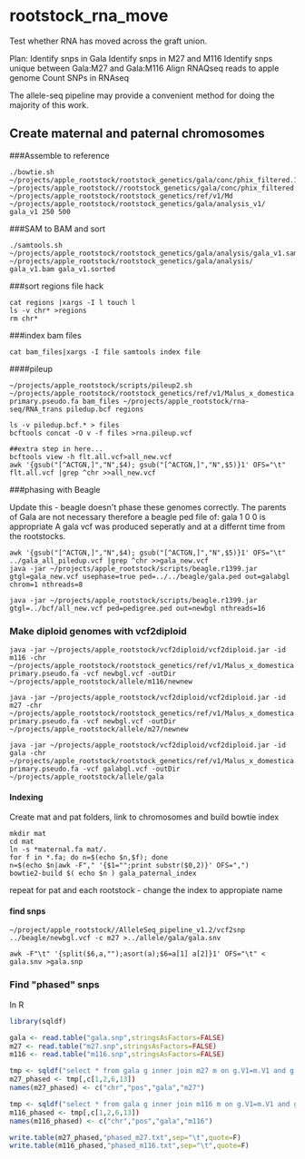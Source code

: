 # rootstock_rna_move

Test whether RNA has moved across the graft union.

Plan:
Identify snps in Gala
Identify snps in M27 and M116 
Identify snps unique between Gala:M27 and Gala:M116
Align RNAQseq reads to apple genome
Count SNPs in RNAseq 

The allele-seq pipeline may provide a convenient method for doing the majority of this work.

## Create maternal and paternal chromosomes 

###Assemble to reference
```shell
./bowtie.sh ~/projects/apple_rootstock/rootstock_genetics/gala/conc/phix_filtered.1  ~/projects/apple_rootstock//rootstock_genetics/gala/conc/phix_filtered.2 ~/projects/apple_rootstock/rootstock_genetics/ref/v1/Md ~/projects/apple_rootstock/rootstock_genetics/gala/analysis_v1/ gala_v1 250 500
```
###SAM to BAM and sort
```shell
./samtools.sh ~/projects/apple_rootstock/rootstock_genetics/gala/analysis/gala_v1.sam ~/projects/apple_rootstock/rootstock_genetics/gala/analysis/ gala_v1.bam gala_v1.sorted
```
###sort regions file hack
```shell
cat regions |xargs -I l touch l
ls -v chr* >regions
rm chr*
```
###index bam files
```shell
cat bam_files|xargs -I file samtools index file
```
####pileup
```shell
~/projects/apple_rootstock/scripts/pileup2.sh ~/projects/apple_rootstock/rootstock_genetics/ref/v1/Malus_x_domestica.v1.0-primary.pseudo.fa bam_files ~/projects/apple_rootstock/rna-seq/RNA_trans piledup.bcf regions

ls -v piledup.bcf.* > files
bcftools concat -O v -f files >rna.pileup.vcf

##extra step in here...
bcftools view -h flt.all.vcf>all_new.vcf
awk '{gsub("[^ACTGN,]","N",$4); gsub("[^ACTGN,]","N",$5)}1' OFS="\t" flt.all.vcf |grep ^chr >>all_new.vcf

```

###phasing with Beagle

Update this - beagle doesn't phase these genomes correctly.
The parents of Gala are not necessary therefore a beagle ped file of:
gala 1 0 0 
is appropriate
A gala vcf was produced seperatly and at a differnt time from the rootstocks.
```shell
awk '{gsub("[^ACTGN,]","N",$4); gsub("[^ACTGN,]","N",$5)}1' OFS="\t" ../gala_all_piledup.vcf |grep ^chr >>gala_new.vcf
java -jar ~/projects/apple_rootstock/scripts/beagle.r1399.jar gtgl=gala_new.vcf usephase=true ped=../../beagle/gala.ped out=galabgl chrom=1 nthreads=8

java -jar ~/projects/apple_rootstock/scripts/beagle.r1399.jar gtgl=../bcf/all_new.vcf ped=pedigree.ped out=newbgl nthreads=16

```

### Make diploid genomes with vcf2diploid
```shell
java -jar ~/projects/apple_rootstock/vcf2diploid/vcf2diploid.jar -id m116 -chr ~/projects/apple_rootstock/rootstock_genetics/ref/v1/Malus_x_domestica.v1.0-primary.pseudo.fa -vcf newbgl.vcf -outDir ~/projects/apple_rootstock/allele/m116/newnew

java -jar ~/projects/apple_rootstock/vcf2diploid/vcf2diploid.jar -id m27 -chr ~/projects/apple_rootstock/rootstock_genetics/ref/v1/Malus_x_domestica.v1.0-primary.pseudo.fa -vcf newbgl.vcf -outDir ~/projects/apple_rootstock/allele/m27/newnew

java -jar ~/projects/apple_rootstock/vcf2diploid/vcf2diploid.jar -id gala -chr ~/projects/apple_rootstock/rootstock_genetics/ref/v1/Malus_x_domestica.v1.0-primary.pseudo.fa -vcf galabgl.vcf -outDir ~/projects/apple_rootstock/allele/gala

```

#### Indexing 

Create mat and pat folders, link to chromosomes and build bowtie index
```shell
mkdir mat
cd mat
ln -s *maternal.fa mat/.
for f in *.fa; do n=$(echo $n,$f); done
n=$(echo $n|awk -F"," '{$1="";print substr($0,2)}' OFS=",")
bowtie2-build $( echo $n ) gala_paternal_index
```

repeat for pat and each rootstock - change the index to appropiate name

#### find snps 
```shell
~/project/apple_rootstock//AlleleSeq_pipeline_v1.2/vcf2snp ../beagle/newbgl.vcf -c m27 >../allele/gala/gala.snv

awk -F"\t" '{split($6,a,"");asort(a);$6=a[1] a[2]}1' OFS="\t" < gala.snv >gala.snp
``` 

### Find "phased" snps
In R

```R
library(sqldf)

gala <- read.table("gala.snp",stringsAsFactors=FALSE)
m27 <- read.table("m27.snp",stringsAsFactors=FALSE)
m116 <- read.table("m116.snp",stringsAsFactors=FALSE)

tmp <- sqldf("select * from gala g inner join m27 m on g.V1=m.V1 and g.V2=m.V2 and g.V6!=m.V6")
m27_phased <- tmp[,c[1,2,6,13])
names(m27_phased) <- c("chr","pos","gala","m27")

tmp <- sqldf("select * from gala g inner join m116 m on g.V1=m.V1 and g.V2=m.V2 and g.V6!=m.V6")
m116_phased <- tmp[,c[1,2,6,13])
names(m116_phased) <- c("chr","pos","gala","m116")

write.table(m27_phased,"phased_m27.txt",sep="\t",quote=F)
write.table(m116_phased,"phased_m116.txt",sep="\t",quote=F)
```




